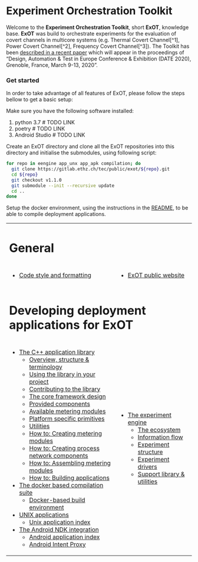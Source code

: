 # Experiment Orchestration Toolkit

Welcome to the __Experiment Orchestration Toolkit__, short __ExOT__, knowledge base.
__ExOT__ was build to orchestrate experiments for the evaluation of covert channels in multicore systems (e.g. Thermal Covert Channel[^1], Power Covert Channel[^2], Frequency Covert Channel[^3]). The Toolkit has been [described in a recent paper](https://doi.org/10.3929/ethz-b-000377986) which will appear in the proceedings of “Design, Automation & Test in Europe Conference & Exhibition (DATE 2020), Grenoble, France, March 9-13, 2020”.

### Get started
In order to take advantage of all features of ExOT, please follow the steps bellow to get a basic setup:

Make sure you have the following software installed:
1. python 3.7 # TODO LINK
1. poetry # TODO LINK 
1. Android Studio # TODO LINK

Create an ExOT directory and clone all the ExOT repositories into this directory and initialise the submodules, using following script:

```bash
for repo in eengine app_unx app_apk compilation; do
  git clone https://gitlab.ethz.ch/tec/public/exot/${repo}.git
  cd ${repo}
  git checkout v1.1.0
  git submodule --init --recursive update
  cd ..
done
```

Setup the docker environment, using the instructions in the [README](https://gitlab.ethz.ch/tec/public/exot/compilation/blob/develop/README.md), to be able to compile deployment applications.

<table>
<tr><td colspan="2"><h1 id="theory">General</h1></td></tr>
<tr>
<td><ul>
 <li><a href="4.-How-to/Code-style-and-formatting">Code style and formatting</a></li>
</ul></td>
<td><ul>
 <li><a href="https://www.exot.ethz.ch">ExOT public website</a></li>
</ul></td>
<!-- ############################### Application development ############################### -->
<tr><td colspan="2"><h1 id="applications">Developing deployment applications for ExOT</h1></td></tr>
<tr>
<td><ul>
 <li><a href="https://gitlab.ethz.ch/tec/research/exot/app_lib">The C++ application library</a>
 <ul>
  <li><a href="1.-The-Application-Library/Framework-overview">Overview, structure & terminology</a></li>
  <li><a href="1.-The-Application-Library/Using-the-library">Using the library in your project</a></li>
  <li><a href="1.-The-Application-Library/Contributing-to-the-library">Contributing to the library</a></li>
  <li><a href="1.-The-Application-Library/The-core-framework">The core framework design</a></li>
  <li><a href="1.-The-Application-Library/Provided-components">Provided components</a></li>
  <li><a href="1.-The-Application-Library/Available-metering-modules">Available metering modules</a></li>
  <li><a href="1.-The-Application-Library/Platform-specific-primitives">Platform specific primitives</a></li>
  <li><a href="1.-The-Application-Library/Utilities">Utilities</a></li>
  <li><a href="4.-How-to/Creating-metering-modules">How to: Creating metering modules</a></li>
  <li><a href="4.-How-to/Creating-process-network-components">How to: Creating process network components</a></li>
  <li><a href="4.-How-to/Assembling-metering-modules">How to: Assembling metering modules</a></li>
  <li><a href="4.-How-to/Building-applications">How to: Building applications</a></li>
 </ul>
 <li><a href="https://gitlab.ethz.ch/tec/research/exot/compilation">The docker based compilation suite</a>
 <ul>
  <li><a href="4.-How-to/Dockerised-build-environment">Docker-based build environment</a></li>
 </ul>
 <li><a href="https://gitlab.ethz.ch/tec/research/exot/app_unx">UNIX applications</a>
 <ul>
  <li><a href="2.-The-Applications/Application-Index">Unix application index</a></li>
 </ul>
 <li><a href="https://gitlab.ethz.ch/tec/research/exot/app_apk">The Android NDK integration</a>
 <ul>
  <li><a href="2.-The-Applications/Android-Application-Index)">Android application index</a></li>
  <li><a href="2.-The-Applications/Android-Intent-Proxy)">Android Intent Proxy</a></li>
 </ul>
</ul></td>
<!-- ###############################    Experiment Engine    ############################### -->
<td><ul>
 <li><a href="https://gitlab.ethz.ch/tec/research/exot/eengine">The experiment engine</a>
  <ul>
   <li><a href="3.-The-Data-Processing-Framework/The-Ecosystem">The ecosystem</a></li>
   <li><a href="3.-The-Data-Processing-Framework/Information-flow">Information flow</a></li>
   <li><a href="3.-The-Data-Processing-Framework/Experiment-structure">Experiment structure</a></li>
   <li><a href="3.-The-Data-Processing-Framework/Experiment-drivers">Experiment drivers</a></li>
   <li><a href="3.-The-Data-Processing-Framework/Support-library">Support library & utilities</a></li>
  </ul>
 </li>
</ul></td>
</tr>
</table>

